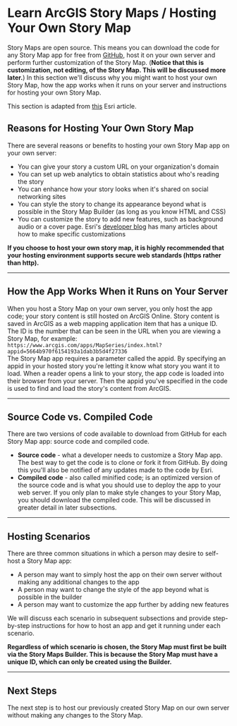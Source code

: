 # Learn ArcGIS Story Maps / Hosting Your Own Story Map #
Story Maps are open source.  This means you can download the code for any Story Map app for free from 
[GitHub](https://github.com/Esri?q=Storytelling), host it on your own server and perform further 
customization of the Story Map.  (**Notice that this is customization, not editing, of the Story Map. 
This will be discussed more later.**)  In this section we'll discuss why you might want to host your 
own Story Map, how the app works when it runs on your server and instructions for hosting your own 
Story Map.

This section is adapted from [this](https://developerscorner.storymaps.arcgis.com/an-introduction-to-hosting-your-own-story-map-e2450181ad2f) 
Esri article.

## Reasons for Hosting Your Own Story Map ##
There are several reasons or benefits to hosting your own Story Map app on your own server:

* You can give your story a custom URL on your organization's domain
* You can set up web analytics to obtain statistics about who's reading the story
* You can enhance how your story looks when it's shared on social networking sites
* You can style the story to change its appearance beyond what is possible in the Story Map Builder 
(as long as you know HTML and CSS)
* You can customize the story to add new features, such as background audio or a cover page.  Esri's 
[developer blog](https://developerscorner.storymaps.arcgis.com/) has many articles about how to make 
specific customizations

**If you choose to host your own story map, it is highly recommended that your hosting environment 
supports secure web standards (https rather than http).**

------------------
## How the App Works When it Runs on Your Server ##
When you host a Story Map on your own server, you only host the app code; your story content is still 
hosted on ArcGIS Online.  Story content is saved in ArcGIS as a web mapping application item that has 
a unique ID.  The ID is the number that can be seen in the URL when you are viewing a Story Map, for 
example:  
``https://www.arcgis.com/apps/MapSeries/index.html?appid=5664b970f6154193a1dab3b5d4f27336``  
The Story Map app requires a parameter called the appid.  By specifying an appid in your hosted story 
you're letting it know what story you want it to load.  When a reader opens a link to your story, the 
app code is loaded into their browser from your server.  Then the appid you've specified in the code is 
used to find and load the story's content from ArcGIS.

------------------
## Source Code vs. Compiled Code ##
There are two versions of code available to download from GitHub for each Story Map app:  source code 
and compiled code.

* **Source code** - what a developer needs to customize a Story Map app.  The best way to get the code 
is to clone or fork it from GitHub.  By doing this you'll also be notified of any updates made to the 
code by Esri.  
* **Compiled code** - also called minified code; is an optimized version of the source code and is what 
you should use to deploy the app to your web server.  If you only plan to make style changes to your Story 
Map, you should download the compiled code.  This will be discussed in greater detail in later subsections.

------------------
## Hosting Scenarios ##
There are three common situations in which a person may desire to self-host a Story Map app:

* A person may want to simply host the app on their own server without making any additional changes to 
the app  
* A person may want to change the style of the app beyond what is possible in the builder  
* A person may want to customize the app further by adding new features

We will discuss each scenario in subsequent subsections and provide step-by-step instructions for how to 
host an app and get it running under each scenario.

**Regardless of which scenario is chosen, the Story Map must first be built via the Story Maps Builder. 
This is because the Story Map must have a unique ID, which can only be created using the Builder.**

------------------
## Next Steps ##
The next step is to host our previously created Story Map on our own server without making any changes 
to the Story Map.
